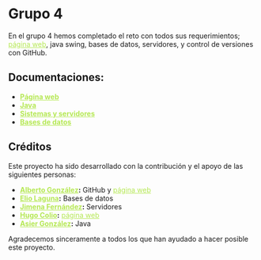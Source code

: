 # Grupo 4

En el grupo 4 hemos completado el reto con todos sus requerimientos; [página web](https://albertogfez.github.io/WEBSITE-ALBERTO/), java swing, bases de datos, servidores, y control de versiones con GitHub.

## Documentaciones:
* **[Página web](https://github.com/AlbertoGfeZ/GRUPO-4-RETO/blob/Markdown/MARKDOWN.md)**
* **[Java](https://github.com/AlbertoGfeZ/GRUPO-4-RETO/blob/Markdown/MARKDOWN.md)**
* **[Sistemas y servidores](https://github.com/AlbertoGfeZ/GRUPO-4-RETO/blob/Markdown/MARKDOWN.md)**
* **[Bases de datos](https://github.com/AlbertoGfeZ/GRUPO-4-RETO/blob/Markdown/MARKDOWN.md)**




## Créditos

Este proyecto ha sido desarrollado con la contribución y el apoyo de las siguientes personas:

* **[Alberto González](https://github.com/AlbertoGfeZ):** GitHub y [página web](https://albertogfez.github.io/WEBSITE-ALBERTO/)
* **[Elio Laguna](https://github.com/BAI-1h3):** Bases de datos
* **[Jimena Fernández](https://github.com/jimenafdezz):** Servidores
* **[Hugo Colio](https://github.com/hugo-colio):** [página web](https://albertogfez.github.io/WEBSITE-ALBERTO/)
* **[Asier González](https://github.com/asiglez):** Java

Agradecemos sinceramente a todos los que han ayudado a hacer posible este proyecto.

<style>
a {
    color: #b5e853; /* Cambia el color de los enlaces*/
}
</style>
